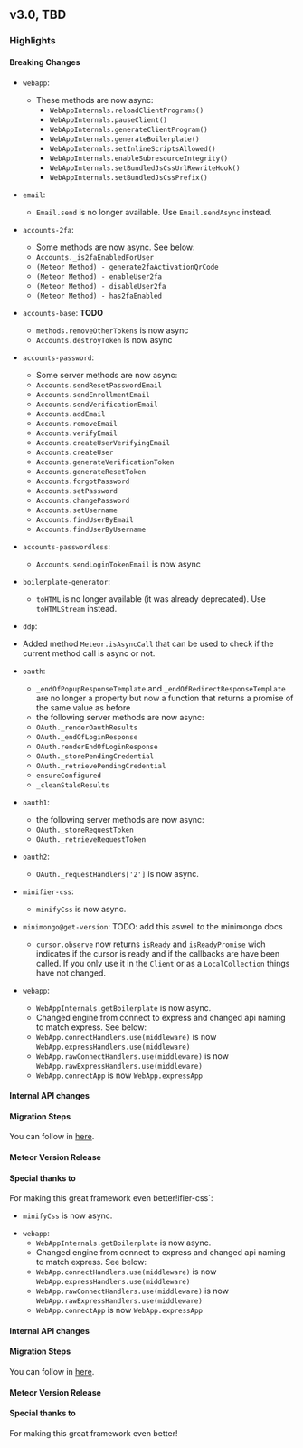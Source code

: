 

## v3.0, TBD

### Highlights

#### Breaking Changes

* `webapp`:
    - These methods are now async:
        - `WebAppInternals.reloadClientPrograms()`
        - `WebAppInternals.pauseClient()`
        - `WebAppInternals.generateClientProgram()`
        - `WebAppInternals.generateBoilerplate()`
        - `WebAppInternals.setInlineScriptsAllowed()`
        - `WebAppInternals.enableSubresourceIntegrity()`
        - `WebAppInternals.setBundledJsCssUrlRewriteHook()`
        - `WebAppInternals.setBundledJsCssPrefix()`

* `email`:
    - `Email.send` is no longer available. Use `Email.sendAsync` instead.

* `accounts-2fa`:
    - Some methods are now async. See below:
    - `Accounts._is2faEnabledForUser`
    - `(Meteor Method) - generate2faActivationQrCode`
    - `(Meteor Method) - enableUser2fa`
    - `(Meteor Method) - disableUser2fa`
    - `(Meteor Method) - has2faEnabled`

* `accounts-base`:
  **TODO**
    - `methods.removeOtherTokens` is now async
    - `Accounts.destroyToken` is now async

* `accounts-password`:
    - Some server methods are now async:
    - `Accounts.sendResetPasswordEmail`
    - `Accounts.sendEnrollmentEmail`
    - `Accounts.sendVerificationEmail`
    - `Accounts.addEmail`
    - `Accounts.removeEmail`
    - `Accounts.verifyEmail`
    - `Accounts.createUserVerifyingEmail`
    - `Accounts.createUser`
    - `Accounts.generateVerificationToken`
    - `Accounts.generateResetToken`
    - `Accounts.forgotPassword`
    - `Accounts.setPassword`
    - `Accounts.changePassword`
    - `Accounts.setUsername`
    - `Accounts.findUserByEmail`
    - `Accounts.findUserByUsername`

* `accounts-passwordless`:
    - `Accounts.sendLoginTokenEmail` is now async

* `boilerplate-generator`:
    - `toHTML` is no longer available (it was already deprecated). Use `toHTMLStream` instead.

*  `ddp`:
- Added method `Meteor.isAsyncCall` that can be used to check if the current method call is async or not.

* `oauth`:
    - `_endOfPopupResponseTemplate` and `_endOfRedirectResponseTemplate` are no longer a property but now a function that returns a promise of the same value as before
    - the following server methods are now async:
    - `OAuth._renderOauthResults`
    - `OAuth._endOfLoginResponse`
    - `OAuth.renderEndOfLoginResponse`
    - `OAuth._storePendingCredential`
    - `OAuth._retrievePendingCredential`
    - `ensureConfigured`
    - `_cleanStaleResults`

* `oauth1`:
    - the following server methods are now async:
    - `OAuth._storeRequestToken`
    - `OAuth._retrieveRequestToken`

* `oauth2`:
    - `OAuth._requestHandlers['2']` is now async.

* `minifier-css`:
    - `minifyCss` is now async.

* `minimongo@get-version`:
    TODO: add this aswell to the minimongo docs
    - `cursor.observe` now returns `isReady` and `isReadyPromise` wich indicates
    if the cursor is ready and if the callbacks are have been called.
    If you only use it in the `Client` or as a `LocalCollection` things have not
    changed.


* `webapp`:
    - `WebAppInternals.getBoilerplate` is now async.
    - Changed engine from connect to express and changed api naming to match express. See below:
    - `WebApp.connectHandlers.use(middleware)` is now `WebApp.expressHandlers.use(middleware)`
    - `WebApp.rawConnectHandlers.use(middleware)` is now `WebApp.rawExpressHandlers.use(middleware)`
    - `WebApp.connectApp` is now `WebApp.expressApp`

####  Internal API changes


#### Migration Steps

You can follow in [here](https://guide.meteor.com/3.0-migration.html).

#### Meteor Version Release

#### Special thanks to

For making this great framework even better!ifier-css`:
- `minifyCss` is now async.

* `webapp`:
    - `WebAppInternals.getBoilerplate` is now async.
    - Changed engine from connect to express and changed api naming to match express. See below:
    - `WebApp.connectHandlers.use(middleware)` is now `WebApp.expressHandlers.use(middleware)`
    - `WebApp.rawConnectHandlers.use(middleware)` is now `WebApp.rawExpressHandlers.use(middleware)`
    - `WebApp.connectApp` is now `WebApp.expressApp`

####  Internal API changes


#### Migration Steps

You can follow in [here](https://guide.meteor.com/3.0-migration.html).

#### Meteor Version Release

#### Special thanks to

For making this great framework even better!
